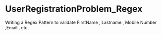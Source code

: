 # UserRegistrationProblem_Regex
Writing a Regex Pattern to validate FirstName , Lastname , Mobile Number ,Email , etc.
